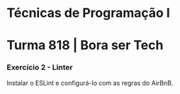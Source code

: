 # Técnicas de Programação I
# Turma 818 | Bora ser Tech

### Exercício 2 - Linter

Instalar o ESLint e configurá-lo com as regras do AirBnB.
